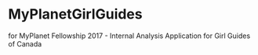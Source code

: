 # MyPlanetGirlGuides
 for MyPlanet Fellowship 2017 - Internal Analysis Application for Girl Guides of Canada
